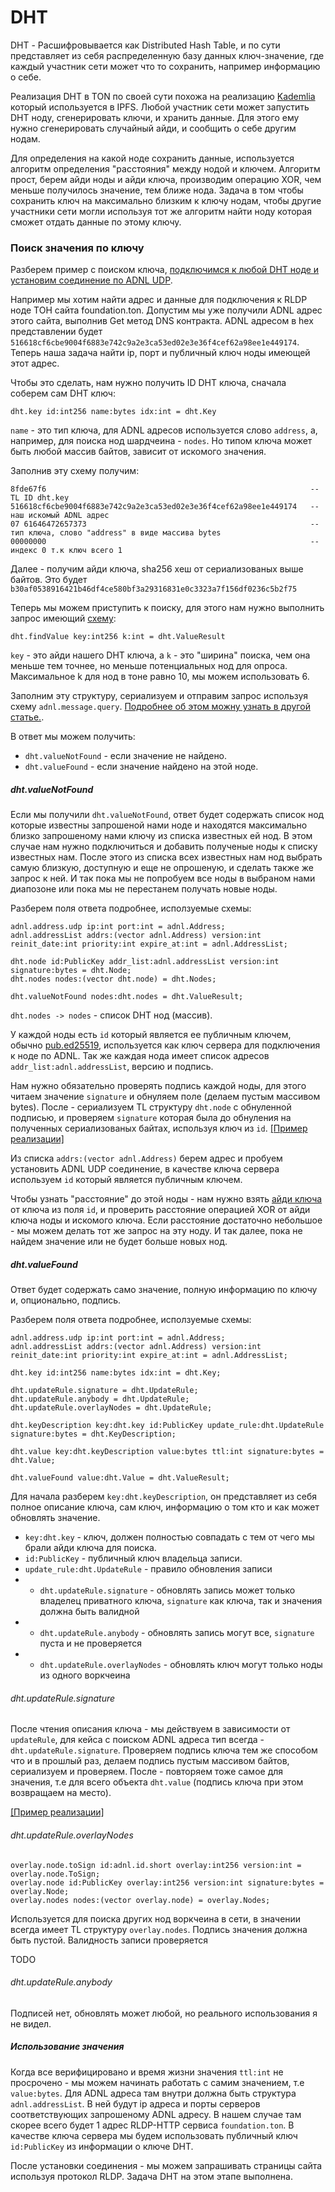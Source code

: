 # DHT

DHT - Расшифровывается как Distributed Hash Table, и по сути представляет из себя распределенную базу данных ключ-значение, 
где каждый участник сети может что то сохранить, например информацию о себе.

Реализация DHT в TON по своей сути похожа на реализацию [Kademlia](https://codethechange.stanford.edu/guides/guide_kademlia.html) который используется в IPFS.
Любой участник сети может запустить DHT ноду, сгенерировать ключи, и хранить данные. 
Для этого ему нужно сгенерировать случайный айди, и сообщить о себе другим нодам.

Для определения на какой ноде сохранить данные, используется алгоритм определения "расстояния" между нодой и ключем. 
Алгоритм прост, берем айди ноды и айди ключа, производим операцию XOR, чем меньше получилось значение, тем ближе нода.
Задача в том чтобы сохранить ключ на максимально близким к ключу нодам, чтобы другие участники сети могли используя 
тот же алгоритм найти ноду которая сможет отдать данные по этому ключу.

### Поиск значения по ключу
Разберем пример с поиском ключа, [подключимся к любой DHT ноде и установим соединение по ADNL UDP](/ADNL-UDP-Internal.md#устройство-пакетов-и-обмен-информацией).

Например мы хотим найти адрес и данные для подключения к RLDP ноде ТОН сайта foundation.ton. Допустим мы уже получили ADNL адрес этого сайта, выполнив Get метод DNS контракта. ADNL адресом в hex представлении будет `516618cf6cbe9004f6883e742c9a2e3ca53ed02e3e36f4cef62a98ee1e449174`. Теперь наша задача найти ip, порт и публичный ключ ноды имеющей этот адрес.

Чтобы это сделать, нам нужно получить ID DHT ключа, сначала соберем сам DHT ключ:
```
dht.key id:int256 name:bytes idx:int = dht.Key
```
`name` - это тип ключа, для ADNL адресов используется слово `address`, а, например, для поиска нод шардчеина - `nodes`. Но типом ключа может быть любой массив байтов, зависит от искомого значения.

Заполнив эту схему получим:
```
8fde67f6                                                           -- TL ID dht.key
516618cf6cbe9004f6883e742c9a2e3ca53ed02e3e36f4cef62a98ee1e449174   -- наш искомый ADNL адрес
07 61646472657373                                                  -- тип ключа, слово "address" в виде массива bytes
00000000                                                           -- индекс 0 т.к ключ всего 1
```
Далее - получим айди ключа, sha256 хеш от сериализованых выше байтов. Это будет `b30af0538916421b46df4ce580bf3a29316831e0c3323a7f156df0236c5b2f75`

Теперь мы можем приступить к поиску, для этого нам нужно выполнить запрос имеющий [схему](https://github.com/ton-blockchain/ton/blob/master/tl/generate/scheme/ton_api.tl#L197):
```
dht.findValue key:int256 k:int = dht.ValueResult
```
`key` - это айди нашего DHT ключа, а `k` - это "ширина" поиска, чем она меньше тем точнее, но меньше потенциальных нод для опроса. Максимальное k для нод в тоне равно 10, мы можем использовать 6.

Заполним эту структуру, сериализуем и отправим запрос используя схему `adnl.message.query`. [Подробнее об этом можну узнать в другой статье.](/ADNL-UDP-Internal.md#устройство-пакетов-и-обмен-информацией).

В ответ мы можем получить:
* `dht.valueNotFound` - если значение не найдено. 
* `dht.valueFound` - если значение найдено на этой ноде.

##### dht.valueNotFound
Если мы получили `dht.valueNotFound`, ответ будет содержать список нод которые известны запрошеной нами ноде и находятся максимально близко запрошеному нами ключу из списка известных ей нод. В этом случае нам нужно подключиться и добавить полученые ноды к списку известных нам. После этого из списка всех известных нам нод выбрать самую близкую, доступную и еще не опрошеную, и сделать также же запрос к ней. И так пока мы не попробуем все ноды в выбраном нами диапозоне или пока мы не перестанем получать новые ноды.

Разберем поля ответа подробнее, исползуемые схемы:
```
adnl.address.udp ip:int port:int = adnl.Address;
adnl.addressList addrs:(vector adnl.Address) version:int reinit_date:int priority:int expire_at:int = adnl.AddressList;

dht.node id:PublicKey addr_list:adnl.addressList version:int signature:bytes = dht.Node;
dht.nodes nodes:(vector dht.node) = dht.Nodes;

dht.valueNotFound nodes:dht.nodes = dht.ValueResult;
```
`dht.nodes -> nodes` -  список DHT нод (массив).

У каждой ноды есть `id` который является ее публичным ключем, обычно [pub.ed25519](https://github.com/ton-blockchain/ton/blob/master/tl/generate/scheme/ton_api.tl#L47), используется как ключ сервера для подключения к ноде по ADNL. Так же каждая нода имеет список адресов `addr_list:adnl.addressList`, версию и подпись.

Нам нужно обязательно проверять подпись каждой ноды, для этого читаем значение `signature` и обнуляем поле (делаем пустым массивом bytes). После - сериализуем TL структуру `dht.node` с обнуленной подписью, и проверяем `signature` которая была до обнуления на полученных сериализованых байтах, используя ключ из `id`. [[Пример реализации]](https://github.com/xssnick/tonutils-go/blob/udp-rldp-2/adnl/dht/client.go#L91)

Из списка `addrs:(vector adnl.Address)` берем адрес и пробуем установить ADNL UDP соединение, в качестве ключа сервера используем `id` который является публичным ключем.

Чтобы узнать "расстояние" до этой ноды - нам нужно взять [айди ключа](/ADNL-TCP-Liteserver.md#получение-айди-ключа) от ключа из поля `id`, и проверить расстояние операцией XOR от айди ключа ноды и искомого ключа. Если расстояние достаточно небольшое - мы можем делать тот же запрос на эту ноду. И так далее, пока не найдем значение или не будет больше новых нод.

##### dht.valueFound
Ответ будет содержать само значение, полную информацию по ключу и, опционально, подпись. 

Разберем поля ответа подробнее, исползуемые схемы:
```
adnl.address.udp ip:int port:int = adnl.Address;
adnl.addressList addrs:(vector adnl.Address) version:int reinit_date:int priority:int expire_at:int = adnl.AddressList;

dht.key id:int256 name:bytes idx:int = dht.Key;

dht.updateRule.signature = dht.UpdateRule;
dht.updateRule.anybody = dht.UpdateRule;
dht.updateRule.overlayNodes = dht.UpdateRule;

dht.keyDescription key:dht.key id:PublicKey update_rule:dht.UpdateRule signature:bytes = dht.KeyDescription;

dht.value key:dht.keyDescription value:bytes ttl:int signature:bytes = dht.Value; 

dht.valueFound value:dht.Value = dht.ValueResult;
```
Для начала разберем `key:dht.keyDescription`, он представляет из себя полное описание ключа, сам ключ, информацию о том кто и как может обновлять значение.

* `key:dht.key` - ключ, должен полностью совпадать с тем от чего мы брали айди ключа для поиска. 
* `id:PublicKey` - публичный ключ владельца записи. 
* `update_rule:dht.UpdateRule` - правило обновления записи
* * `dht.updateRule.signature` - обновлять запись может только владелец приватного ключа, `signature` как ключа, так и значения должна быть валидной
* * `dht.updateRule.anybody` - обновлять запись могут все, `signature` пуста и не проверяется
* * `dht.updateRule.overlayNodes` - обновлять ключ могут только ноды из одного воркчеина

###### dht.updateRule.signature
После чтения описания ключа - мы действуем в зависимости от `updateRule`, для кейса с поиском ADNL адреса тип всегда - `dht.updateRule.signature`. Проверяем подпись ключа тем же способом что и в прошлый раз, делаем подпись пустым массивом байтов, сериализуем и проверяем. После - повторяем тоже самое для значения, т.е для всего объекта `dht.value` (подпись ключа при этом возвращаем на место).

[[Пример реализации]](https://github.com/xssnick/tonutils-go/blob/udp-rldp-2/adnl/dht/client.go#L331)

###### dht.updateRule.overlayNodes
```
overlay.node.toSign id:adnl.id.short overlay:int256 version:int = overlay.node.ToSign;
overlay.node id:PublicKey overlay:int256 version:int signature:bytes = overlay.Node;
overlay.nodes nodes:(vector overlay.node) = overlay.Nodes;
```

Используется для поиска других нод воркчеина в сети, в значении всегда имеет TL структуру `overlay.nodes`. Подпись значения должна быть пустой. Валидность записи проверяется 

TODO

###### dht.updateRule.anybody
Подписей нет, обновлять может любой, но реального использования я не видел.

##### Использование значения

Когда все верифицировано и время жизни значения `ttl:int` не просрочено - мы можем начинать работать с самим значением, т.е `value:bytes`. Для ADNL адреса там внутри должна быть структура `adnl.addressList`. В ней будут ip адреса и порты серверов соответствующих запрошеному ADNL адресу. В нашем случае там скорее всего будет 1 адрес RLDP-HTTP сервиса `foundation.ton`. В качестве ключа сервера мы будем использовать публичный ключ `id:PublicKey` из информации о ключе DHT.

После установки соединения - мы можем запрашивать страницы сайта используя протокол RLDP. Задача DHT на этом этапе выполнена.
